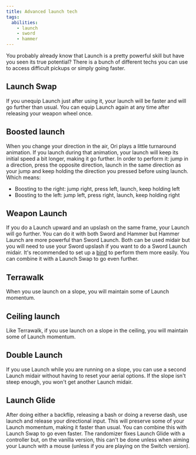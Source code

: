```yaml
---
title: Advanced launch tech
tags:
  abilities:
    - launch
    - sword
    - hammer
---
```


You probably already know that Launch is a pretty powerful skill but have you seen its true potential? There is a bunch of different techs you can use to access difficult pickups or simply going faster.

## Launch Swap

If you unequip Launch just after using it, your launch will be faster and will go further than usual. You can equip Launch again at any time after releasing your weapon wheel once.

<youtube-video id="hkMq5wMOjy8"></youtube-video>

## Boosted launch

When you change your direction in the air, Ori plays a little turnaround animation. If you launch during that animation, your launch will keep its initial speed a bit longer, making it go further.
In order to perform it: jump in a direction, press the opposite direction, launch in the same direction as your jump and keep holding the direction you pressed before using launch. Which means:
* Boosting to the right: jump right, press left, launch, keep holding left
* Boosting to the left:  jump left, press right, launch, keep holding right

<youtube-video id="zeLow-pN5-I"></youtube-video>

## Weapon Launch

If you do a Launch upward and an upslash on the same frame, your Launch will go further. You can do it with both Sword and Hammer but Hammer Launch are more powerful than Sword Launch. Both can be used midair but you will need to use your Sword upslash if you want to do a Sword Launch midair. It's recommended to set up a [bind](/features/keybinds) to perform them more easily.
You can combine it with a Launch Swap to go even further.

<youtube-video id="7CVboUqFXTs"></youtube-video>

<youtube-video id="EFAdzdzsXL8"></youtube-video>

## Terrawalk

When you use launch on a slope, you will maintain some of Launch momentum.

<youtube-video id="QDljiJoczfs"></youtube-video>

## Ceiling launch

Like Terrawalk, if you use launch on a slope in the ceiling, you will maintain some of Launch momentum.

<youtube-video id="fCEsuef9EUQ"></youtube-video>

## Double Launch

If you use Launch while you are running on a slope, you can use a second Launch midair without having to reset your aerial options. If the slope isn't steep enough, you won't get another Launch midair.

<youtube-video id="_2DaS6Rri30"></youtube-video>

## Launch Glide

After doing either a backflip, releasing a bash or doing a reverse dash, use launch and release your directional input. This will preserve some of your Launch momentum, making it faster than usual.
You can combine this with Launch Swap to go even faster.
The randomizer fixes Launch Glide with a controller but, on the vanilla version, this can't be done unless when aiming your Launch with a mouse (unless if you are playing on the Switch version).

<youtube-video id="aVQNR97Y7cI"></youtube-video>
